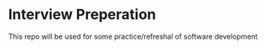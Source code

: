 # Interview Preperation

This repo will be used for some practice/refreshal of software development
